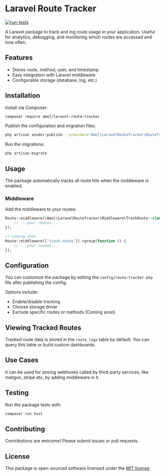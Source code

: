 # Laravel Route Tracker

[![run-tests](https://github.com/AmolKumarGupta/laravel-route-tracker/actions/workflows/run-tests.yml/badge.svg)](https://github.com/AmolKumarGupta/laravel-route-tracker/actions/workflows/run-tests.yml)

A Laravel package to track and log route usage in your application. Useful for analytics, debugging, and monitoring which routes are accessed and how often.

## Features

- Stores route, method, user, and timestamp
- Easy integration with Laravel middleware
- Configurable storage (database, log, etc.)

## Installation

Install via Composer:

```bash
composer require amol/laravel-route-tracker
```

Publish the configuration and migration files:

```bash
php artisan vendor:publish --provider="Amol\LaravelRouteTracker\RouteTrackerProvider"
```

Run the migrations:

```bash
php artisan migrate
```

## Usage

The package automatically tracks all route hits when the middleware is enabled.

### Middleware

Add the middleware to your routes:

```php
Route::middleware(\Amol\LaravelRouteTracker\Middleware\TrackRoute::class)->group(function () {
    // ...your routes...
});
```

```php
// coming soon
Route::middleware(['track.route'])->group(function () {
    // ...your routes...
});
```

## Configuration

You can customize the package by editing the `config/route-tracker.php` file after publishing the config.

Options include:

- Enable/disable tracking
- Choose storage driver
- Exclude specific routes or methods (Coming soon)

## Viewing Tracked Routes

Tracked route data is stored in the `route_logs` table by default. You can query this table or build custom dashboards.

## Use Cases

It can be used for storing webhooks called by third-party services, like mailgun, stripe etc, by adding middleware in it.

## Testing

Run the package tests with:

```bash
composer run test
```

## Contributing

Contributions are welcome! Please submit issues or pull requests.

## License

This package is open-sourced software licensed under the [MIT license](LICENSE).
